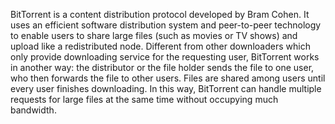 BitTorrent is a content distribution protocol developed by Bram Cohen. It uses an efficient software distribution system and peer-to-peer technology to enable users to share large files (such as movies or TV shows) and upload like a redistributed node. Different from other downloaders which only provide downloading service for the requesting user, BitTorrent works in another way: the distributor or the file holder sends the file to one user, who then forwards the file to other users. Files are shared among users until every user finishes downloading. In this way, BitTorrent can handle multiple requests for large files at the same time without occupying much bandwidth.
